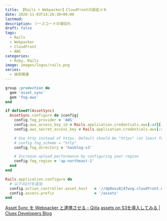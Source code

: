 ```yaml
---
title: 【Rails + Webpacker】CloudFrontの設定メモ
date: 2020-11-03T14:26:30+09:00
lastmod:
description: ソースコードの端切れ
draft: false
tags:
  - Rails
  - Webpacker
  - CloudFront
  - AWS
categories:
  - Ruby, Rails
image: images/logos/rails.png
series:
  - 技術関連
---
```



```rb:Gemfile..rb
group :production do
  gem 'asset_sync'
  gem 'fog-aws'
end
```

```rb:config/initializers/asset_sync.rb
if defined?(AssetSync)
  AssetSync.configure do |config|
    config.fog_provider = 'AWS'
    config.aws_access_key_id = Rails.application.credentials.aws[:s3][:access_key_id]
    config.aws_secret_access_key = Rails.application.credentials.aws[:s3][:secret_access_key]

    # Use http instead of https. Default should be "https" (at least for fog-aws)
    # config.fog_scheme = "http"
    config.fog_directory = 'hashlog-s3'

    # Increase upload performance by configuring your region
    config.fog_region = 'ap-northeast-1'
  end
end
```

```rb:config/environments/production.rb
Rails.application.configure do
  # 以下の2行を追加
  config.action_controller.asset_host   = '//dp0oss8j47wvg.cloudfront.net'
  config.assets.prefix                  = '/assets'
end
```

[Asset Sync を Webpacker と連携させる \- Qiita](https://qiita.com/cohakim/items/82c9f299edecf66f1a63)
[assets on S3を導入してみる \| Cluex Developers Blog](https://www.wantedly.com/companies/clueit/post_articles/43308)
